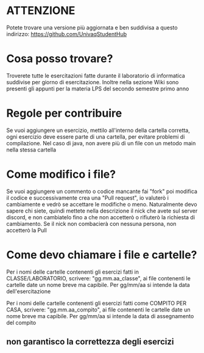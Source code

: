 # ATTENZIONE
Potete trovare una versione più aggiornata e ben suddivisa a questo indirizzo: https://github.com/UnivaqStudentHub

# Cosa posso trovare?
Troverete tutte le esercitazioni fatte durante il laboratorio di informatica suddivise per giorno di esercitazione. Inoltre nella sezione Wiki sono presenti gli appunti per la materia LPS del secondo semestre primo anno

# Regole per contribuire
Se vuoi aggiungere un esercizio, mettilo all'interno della cartella corretta, ogni esercizio deve essere parte di 
una cartella, per evitare problemi di compilazione. Nel caso di java, non avere più di un file con un metodo main 
nella stessa cartella


# Come modifico i file?
Se vuoi aggiungere un commento o codice mancante fai "fork" poi modifica il codice e successivamente crea una "Pull request", io valuterò i cambiamente e vedrò se accettare le modifiche o meno. Naturalmente devo sapere chi siete, quindi mettete nella descrizione il nick che avete sul server discord, e non cambiatelo fino a che non accetterò o rifiuterò la richiesta di cambiamento. Se il nick non combacierà con nessuna persona, non accetterò la Pull

# Come devo chiamare i file e cartelle?
Per i nomi delle cartelle contenenti gli esercizi fatti in CLASSE/LABORATORIO, scrivere: "gg.mm.aa_classe", ai file contenenti le cartelle date un nome breve ma capibile. Per gg/mm/aa si intende la data dell'esercitazione

Per i nomi delle cartelle contenenti gli esercizi fatti come COMPITO PER CASA, scrivere: "gg.mm.aa_compito", ai file contenenti le cartelle date un nome breve ma capibile. Per gg/mm/aa si intende la data di assegnamento del compito

## **non garantisco la correttezza degli esercizi**


